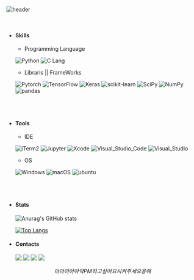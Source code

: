![header](https://capsule-render.vercel.app/api?type=waving&color=auto&height=300&section=header&text=DongJu%20Kim&fontSize=45&animation=fadeIn&fontAlignY=38&desc=gggg8657%20@%20gmail%20.com&descAlignY=51&descAlign=62)



<br>

  * #### Skills

    * Programming Language

    ![Python](https://img.shields.io/badge/Python-323330?style=square&logo=Python&logoColor=3776AB)
    ![C Lang](https://img.shields.io/badge/C_Lang-323330?style=square&logo=C&logoColor=A8B9CC)

    * Libraris || FrameWorks

    ![Pytorch](https://img.shields.io/badge/Pytorch-323330?style=square&logo=Pytorch&logoColor=EE4C2C)
    ![TensorFlow](https://img.shields.io/badge/TensorFlow-323330?style=square&logo=TensorFlow&logoColor=FF6F00)
    ![Keras](https://img.shields.io/badge/Keras-323330?style=square&logo=Keras&logoColor=D00000)
    ![scikit-learn](https://img.shields.io/badge/scikit_learn-323330?style=square&logo=scikitlearn&logoColor=F7931E)
    ![SciPy](https://img.shields.io/badge/SciPy-323330?style=square&logo=SciPy&logoColor=8CAAE6)
    ![NumPy](https://img.shields.io/badge/NumPy-323330?style=square&logo=NumPy&logoColor=013243)
    ![pandas](https://img.shields.io/badge/pandas-323330?style=square&logo=pandas&logoColor=150458)
</br>
<br>

  * #### Tools

    * IDE

    ![iTerm2](https://img.shields.io/badge/iterm2-323330?style=square&logo=iterm2&logoColor=000000)
    ![Jupyter](https://img.shields.io/badge/Jupyter-323330?style=square&logo=TensorFlow&logoColor=F37626)
    ![Xcode](https://img.shields.io/badge/Xcode-323330?style=square&logo=Xcode&logoColor=147EFB)
    ![Visual_Studio_Code](https://img.shields.io/badge/Visual_Studio_Code-323330?style=square&logo=VisualStudioCode&logoColor=007ACC)
    ![Visual_Studio](https://img.shields.io/badge/Visual_Studio-323330?style=square&logo=VisualStudio&logoColor=5C2D91)

    * OS

    ![Windows](https://img.shields.io/badge/Windows-323330?style=square&logo=Windows95&logoColor=008080)
    ![macOS](https://img.shields.io/badge/macOS-323330?style=square&logo=macOS&logoColor=000000)
    ![ubuntu](https://img.shields.io/badge/ubuntu-323330?style=square&logo=ubuntu&logoColor=E95420)
</p>
</br>
<br>

  * #### Stats
    ![Anurag's GitHub stats](https://github-readme-stats.vercel.app/api?username=gggg8657&show_icons=true&theme=cobalt) 

    [![Top Langs](https://github-readme-stats.vercel.app/api/top-langs/?username=gggg8657&layout=compact)](https://github.com/anuraghazra/github-readme-stats) 



  * #### Contacts

    <p> 
    <a href="figma.com" target="_blank"><img src="https://img.shields.io/badge/Figma-F24E1E?style=square&logo=Figma&logoColor=white"/></a>
    <a href="" target="_blank"><img src="https://img.shields.io/badge/BLOG-282828?style=flat-square&logo=Notion&logoColor=white"/></a>
    <a href="https://www.instagram.com/dongju_kim_" target="_blank"><img src="https://img.shields.io/badge/dongju_kim_-CB3F7C?style=flat-square&logo=Instagram&logoColor=white"/></a>
    <a href="mailto:gggg8657@gmail.com" target="_blank"><img src="https://img.shields.io/badge/gggg8657@gmail.com-EA4335?style=flat-square&logo=Gmail&logoColor=white"/></a>
    </p>

$$ 아아아아아악PM 하고싶어요 시켜주세요 응애 $$
